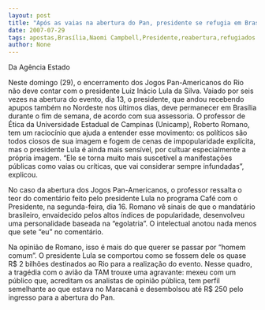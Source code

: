 ```yaml
---
layout: post
title: "Após as vaias na abertura do Pan, presidente se refugia em Brasília e não deve ir ao encerramento hoje"
date: 2007-07-29
tags: apostas,Brasília,Naomi Campbell,Presidente,reabertura,refugiados
author: None
---
```

Da Ag&ecirc;ncia Estado 

Neste domingo (29),&nbsp;o encerramento dos Jogos Pan-Americanos do Rio n&atilde;o deve contar com o presidente Luiz In&aacute;cio Lula da Silva. Vaiado por seis vezes na abertura do evento, dia 13, o presidente, que andou recebendo apupos tamb&eacute;m no Nordeste nos &uacute;ltimos dias, deve permanecer em Bras&iacute;lia durante o fim de semana, de acordo com sua assessoria. 
O professor de &Eacute;tica da Universidade Estadual de Campinas (Unicamp), Roberto Romano, tem um racioc&iacute;nio que ajuda a entender esse movimento: os pol&iacute;ticos s&atilde;o todos ciosos de sua imagem e fogem de cenas de impopularidade expl&iacute;cita, mas o presidente Lula &eacute; ainda mais sens&iacute;vel, por cultuar especialmente a pr&oacute;pria imagem. 
&ldquo;Ele se torna muito mais suscet&iacute;vel a manifesta&ccedil;&otilde;es p&uacute;blicas como vaias ou cr&iacute;ticas, que vai considerar sempre infundadas&rdquo;, explicou. 

No caso da abertura dos Jogos Pan-Americanos, o professor ressalta o teor do coment&aacute;rio feito pelo presidente Lula no programa Caf&eacute; com o Presidente, na segunda-feira, dia 16. 
Romano v&ecirc; sinais de que o mandat&aacute;rio brasileiro, envaidecido pelos altos &iacute;ndices de popularidade, desenvolveu uma personalidade baseada na &ldquo;egolatria&rdquo;. O intelectual anotou nada menos que sete &ldquo;eu&rdquo; no coment&aacute;rio. 

Na opini&atilde;o de Romano, isso &eacute; mais do que querer se passar por &ldquo;homem comum&rdquo;. O presidente Lula se comportou como se fossem dele os quase R$ 2 bilh&otilde;es destinados ao Rio para a realiza&ccedil;&atilde;o do evento. 
Nesse quadro, a trag&eacute;dia com o avi&atilde;o da TAM trouxe uma agravante: mexeu com um p&uacute;blico que, acreditam os analistas de opini&atilde;o p&uacute;blica, tem perfil semelhante ao que estava no Maracan&atilde; e desembolsou at&eacute; R$ 250 pelo ingresso para a abertura do Pan. 